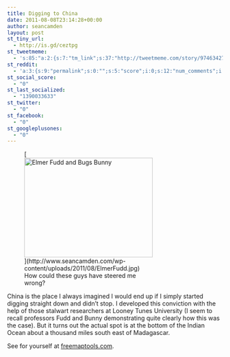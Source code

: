 ```yaml
---
title: Digging to China
date: 2011-08-08T23:14:28+00:00
author: seancamden
layout: post
st_tiny_url:
  - http://is.gd/ceztpg
st_tweetmeme:
  - 's:85:"a:2:{s:7:"tm_link";s:37:"http://tweetmeme.com/story/9746342779";s:9:"url_count";i:0;}";'
st_reddit:
  - 'a:3:{s:9:"permalink";s:0:"";s:5:"score";i:0;s:12:"num_comments";i:0;}'
st_social_score:
  - "0"
st_last_socialized:
  - "1390033633"
st_twitter:
  - "0"
st_facebook:
  - "0"
st_googleplusones:
  - "0"
---
```

<figure id="attachment_422" style="width: 300px" class="wp-caption alignnone">[<img src="http://www.seancamden.com/wp-content/uploads/2011/08/ElmerFudd.jpg" alt="Elmer Fudd and Bugs Bunny" title="ElmerFudd" width="300" height="232" class="size-full wp-image-422" />](http://www.seancamden.com/wp-content/uploads/2011/08/ElmerFudd.jpg)<figcaption class="wp-caption-text">How could these guys have steered me wrong?</figcaption></figure> 

China is the place I always imagined I would end up if I simply started digging straight down and didn&#8217;t stop. I developed this conviction with the help of those stalwart researchers at Looney Tunes University (I seem to recall professors Fudd and Bunny demonstrating quite clearly how this was the case). But it turns out the actual spot is at the bottom of the Indian Ocean about a thousand miles south east of Madagascar.

See for yourself at [freemaptools.com](http://www.freemaptools.com/tunnel-to-other-side-of-the-earth.htm).